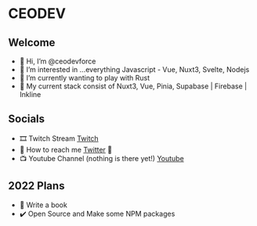 # CEODEV

## Welcome

- 👋 Hi, I’m @ceodevforce
- 🧁 I’m interested in ...everything Javascript - Vue, Nuxt3, Svelte, Nodejs
- 🥗 I’m currently wanting to play with Rust 
- 🍭 My current stack consist of Nuxt3, Vue, Pinia, Supabase | Firebase | Inkline

## Socials
- 🎞️ Twitch Stream [Twitch](https://www.twitch.tv/ceodevforce)
- 🍩 How to reach me [Twitter](https://twitter.com/ceodeathforce) 🥞
- 📺 Youtube Channel (nothing is there yet!) [Youtube](https://www.youtube.com/channel/UCMUOzaLv_ZOUvtqkPXHoGUw)

## 2022 Plans 
- 📖 Write a book 
- ✔️ Open Source and Make some NPM packages

<!---
ceodevforce/ceodevforce is a ✨ special ✨ repository because its `README.md` (this file) appears on your GitHub profile.
You can click the Preview link to take a look at your changes.
--->
